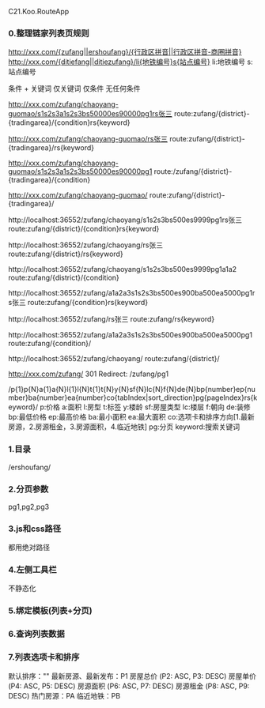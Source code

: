 C21.Koo.RouteApp

### 0.整理链家列表页规则
http://xxx.com/{zufang||ershoufang}/{行政区拼音||行政区拼音-商圈拼音}
http://xxx.com/{ditiefang||ditiezufang}/li{地铁编号}s{站点编号}
li:地铁编号
s:站点编号



条件 + 关键词
仅关键词
仅条件
无任何条件


http://xxx.com/zufang/chaoyang-guomao/s1s2s3a1s2s3bs50000es90000pg1rs张三
route:zufang/{district}-{tradingarea}/{condition}rs{keyword}

http://xxx.com/zufang/chaoyang-guomao/rs张三
route:zufang/{district}-{tradingarea}/rs{keyword}

http://xxx.com/zufang/chaoyang-guomao/s1s2s3a1s2s3bs50000es90000pg1
route:/zufang/{district}-{tradingarea}/{condition}

http://xxx.com/zufang/chaoyang-guomao/
route:zufang/{district}-{tradingarea}/

http://localhost:36552/zufang/chaoyang/s1s2s3bs500es9999pg1rs张三
route:zufang/{district}/{condition}rs{keyword}

http://localhost:36552/zufang/chaoyang/rs张三
route:zufang/{district}/rs{keyword}

http://localhost:36552/zufang/chaoyang/s1s2s3bs500es9999pg1a1a2
route:zufang/{district}/{condition}

http://localhost:36552/zufang/a1a2a3s1s2s3bs500es900ba500ea5000pg1rs张三
route:zufang/{condition}rs{keyword}

http://localhost:36552/zufang/rs张三
route:zufang/rs{keyword}

http://localhost:36552/zufang/a1a2a3s1s2s3bs500es900ba500ea5000pg1
route:zufang/{condition}/

http://localhost:36552/zufang/chaoyang/
route:zufang/{district}/

http://xxx.com/zufang/
301 Redirect: /zufang/pg1



/p{1}p{N}a{1}a{N}l{1}l{N}t{1}t{N}y{N}sf{N}lc{N}f{N}de{N}bp{number}ep{number}ba{number}ea{number}co{tabIndex|sort_direction}pg{pageIndex}rs{keyword}/
p:价格
a:面积
l:房型
t:标签
y:楼龄
sf:房屋类型
lc:楼层
f:朝向
de:装修
bp:最低价格
ep:最高价格
ba:最小面积
ea:最大面积
co:选项卡和排序方向[1.最新房源，2.房源租金，3.房源面积，4.临近地铁]
pg:分页
keyword:搜索关键词

### 1.目录
/ershoufang/

### 2.分页参数
pg1,pg2,pg3

### 3.js和css路径
都用绝对路径

### 4.左侧工具栏
不静态化

### 5.绑定模板(列表+分页)

### 6.查询列表数据

### 7.列表选项卡和排序
默认排序：""
最新房源、最新发布：P1
房屋总价 (P2: ASC, P3: DESC)
房屋单价 (P4: ASC, P5: DESC)
房源面积 (P6: ASC, P7: DESC)
房源租金 (P8: ASC, P9: DESC)
热门房源：PA
临近地铁：PB

